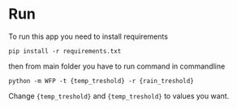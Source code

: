 # Run
To run this app you need to install requirements 

```pip install -r requirements.txt```

then from main folder you have to run command in commandline

```python -m WFP -t {temp_treshold} -r {rain_treshold}```

Change ```{temp_treshold}``` and ```{temp_treshold}``` to values you want.